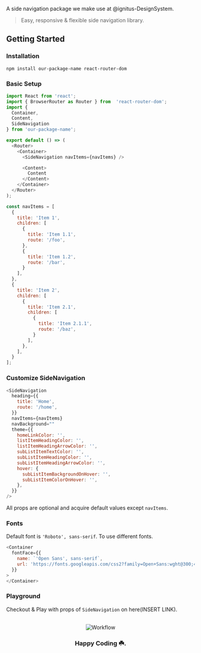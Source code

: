 A side navigation package we make use at @ignitus-DesignSystem.

> Easy, responsive & flexible side navigation library.

## Getting Started
### Installation

```npm install our-package-name react-router-dom```

### Basic Setup

```javascript
import React from 'react';
import { BrowserRouter as Router } from  'react-router-dom';
import {
  Container,
  Content,
  SideNavigation
} from 'our-package-name';

export default () => (
  <Router>
    <Container>
      <SideNavigation navItems={navItems} />

      <Content>
        Content
      </Content>
    </Container>
  </Router>
);

```

```javascript
const navItems = [
  {
    title: 'Item 1',
    children: [
      {
        title: 'Item 1.1',
        route: '/foo',
      },
      {
        title: 'Item 1.2',
        route: '/bar',
      }
    ],
  },
  {
    title: 'Item 2',
    children: [
      {
        title: 'Item 2.1',
        children: [
          {
            title: 'Item 2.1.1',
            route: '/baz',
          }
        ],
      },
    ],
  }
];
```

### Customize SideNavigation

```javascript
<SideNavigation
  heading={{
    title: 'Home',
    route: '/home',
  }}
  navItems={navItems}
  navBackground=""
  theme={{
    homeLinkColor: '',
    listItemHeadingColor: '',
    listItemHeadingArrowColor: '',
    subListItemTextColor: '',
    subListItemHeadingColor: '',
    subListItemHeadingArrowColor: '',
    hover: {
      subListItemBackgroundOnHover: '',
      subListItemColorOnHover: '',
    },
  }}
/>
```

All props are optional and acquire default values except ```navItems```.

### Fonts

Default font is ```'Roboto', sans-serif```. To use different fonts.

```javascript
<Container
  fontFace={{
    name: `'Open Sans', sans-serif`,
    url: 'https://fonts.googleapis.com/css2?family=Open+Sans:wght@300;400&display=swap',
  }}
>
</Container>
```

### Playground

Checkout & Play with props of ```SideNavigation``` on here(INSERT LINK).

<div align="center">
  <br>
    <img src="https://media.giphy.com/media/l46ChKeGsmsfE3Un6/giphy.gif" alt="Workflow">
  <br>
  <h3>Happy Coding ☘️.</h3>
</div>
